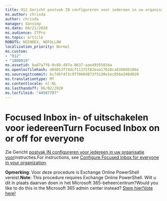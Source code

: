 ```yaml
---
title: 912 Gericht postvak IN configureren voor iedereen in uw organisatie
ms.author: chrisda
author: chrisda
manager: dansimp
ms.date: 04/21/2020
ms.audience: ITPro
ms.topic: article
ROBOTS: NOINDEX, NOFOLLOW
localization_priority: Normal
ms.custom:
- "912"
- "1800019"
ms.assetid: bad7a7f6-0c68-497a-8637-aae49355034a
ms.openlocfilehash: d69013f74dcf112f5f82eaa17610ca6380d0186e
ms.sourcegitcommit: bc7d6f4f3c9f7060d073f5130e1ec856e248d020
ms.translationtype: MT
ms.contentlocale: nl-NL
ms.lasthandoff: 06/02/2020
ms.locfileid: "44507797"
---
```

# <a name="turn-focused-inbox-on-or-off-for-everyone"></a><span data-ttu-id="e86da-102">Focused Inbox in- of uitschakelen voor iedereen</span><span class="sxs-lookup"><span data-stu-id="e86da-102">Turn Focused Inbox on or off for everyone</span></span>

<span data-ttu-id="e86da-103">Zie Gericht [postvak IN configureren voor iedereen in uw organisatie voor](https://docs.microsoft.com/microsoft-365/admin/setup/configure-focused-inbox)instructies.</span><span class="sxs-lookup"><span data-stu-id="e86da-103">For instructions, see [Configure Focused Inbox for everyone in your organization](https://docs.microsoft.com/microsoft-365/admin/setup/configure-focused-inbox).</span></span>

<span data-ttu-id="e86da-104">**Opmerking**: Voor deze procedure is Exchange Online PowerShell vereist.</span><span class="sxs-lookup"><span data-stu-id="e86da-104">**Note**: This procedure requires Exchange Online PowerShell.</span></span> <span data-ttu-id="e86da-105">Wilt u dit in plaats daarvan doen in het Microsoft 365-beheercentrum?</span><span class="sxs-lookup"><span data-stu-id="e86da-105">Would you like to do this in the Microsoft 365 admin center instead?</span></span> [<span data-ttu-id="e86da-106">Stem hier!</span><span class="sxs-lookup"><span data-stu-id="e86da-106">Vote here!</span></span>](https://go.microsoft.com/fwlink/p/?linkid=862489)
